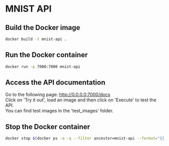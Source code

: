 # MNIST API

## Build the Docker image
```bash
docker build -t mnist-api .
```

## Run the Docker container
```bash
docker run -p 7000:7000 mnist-api
```

## Access the API documentation
Go to the following page: http://0.0.0.0:7000/docs <br>
Click on 'Try it out', load an image and then click on 'Execute' to test the API. <br>
You can find test images in the 'test_images' folder.

## Stop the Docker container
```bash
docker stop $(docker ps -a -q --filter ancestor=mnist-api --format="{{.ID}}")
```
